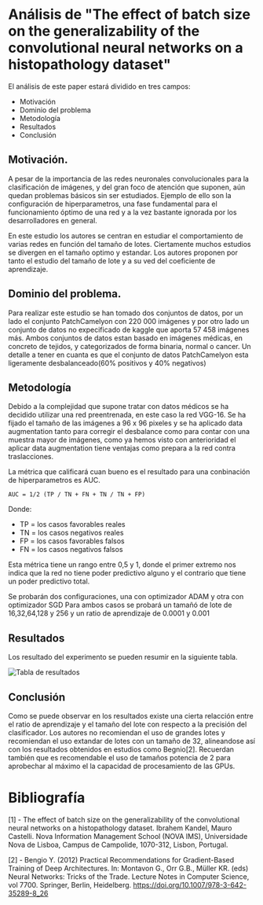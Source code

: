 # Análisis de "The effect of batch size on the generalizability of the convolutional neural networks on a histopathology dataset"

El análisis de este paper estará dividido en tres campos:
 - Motivación
 - Dominio del problema
 - Metodología
 - Resultados
 - Conclusión

## Motivación.
A pesar de la importancia de las redes neuronales convolucionales para la clasificación de imágenes, y del gran foco de atención que suponen, aún quedan problemas básicos sin ser estudiados. Ejemplo de ello son la configuración de hiperparametros, una fase fundamental para el funcionamiento óptimo de una red y a la vez bastante ignorada por los desarrolladores en general.

En este estudio los autores se centran en estudiar el comportamiento de varias redes en función del tamaño de lotes. Ciertamente muchos estudios se divergen en el tamaño optimo y estandar. Los autores proponen por tanto el estudio del tamaño de lote y a su ved del coeficiente de aprendizaje.

## Dominio del problema.
Para realizar este estudio se han tomado dos conjuntos de datos, por un lado el conjunto PatchCamelyon con 220 000 imágenes y por otro lado un conjunto de datos no expecificado de kaggle que aporta 57 458 imágenes más. Ambos conjuntos de datos estan basado en imágenes médicas, en concreto de tejidos, y categorizados de forma binaria, normal o cancer. Un detalle a tener en cuanta es que el conjunto de datos PatchCamelyon esta ligeramente desbalanceado(60% positivos y 40% negativos)

## Metodología
Debido a la complejidad que supone tratar con datos médicos se ha decidido utilizar una red preentrenada, en este caso la red VGG-16. Se ha fijado el tamaño de las imágenes a 96 x 96 pixeles y se ha aplicado data augmentation tanto para corregir el desbalance como para contar con una muestra mayor de imágenes, como ya hemos visto con anterioridad el aplicar data augmentation tiene ventajas como prepara a la red contra traslacciones.

La métrica que calificará cuan bueno es el resultado para una conbinación de hiperparametros es AUC.
    
    AUC = 1/2 (TP / TN + FN + TN / TN + FP)
    
Donde:
 - TP = los casos favorables reales
 - TN = los casos negativos reales
 - FP = los casos favorables falsos
 - FN = los casos negativos falsos

Esta métrica tiene un rango entre 0,5 y 1, donde el primer extremo nos indica que la red no tiene poder predictivo alguno y el contrario que tiene un poder predictivo total.

Se probarán dos configuraciones, una con optimizador ADAM y otra con optimizador SGD
Para ambos casos se probará un tamañó de lote de 16,32,64,128 y 256 y un ratio de aprendizaje de 0.0001 y 0.001

## Resultados
Los resultado del experimento se pueden resumir en la siguiente tabla.

![Tabla de resultados](https://github.com/AntonioJesusGarciaNieto/TFG/blob/main/Img/Art%C3%ADculos/The%20effect%20of%20batch%20size%20on%20the%20generalizability%20of%20the%20convolutional%20neural%20networks%20on%20a%20histopathology%20dataset/Tabla%20de%20resultados.png)

## Conclusión

Como se puede observar en los resultados existe una cierta relacción entre el ratio de aprendizaje y el tamaño del lote con respecto a la precisión del clasificador. Los autores no recomiendan el uso de grandes lotes y recomiendan el uso extandar de lotes con un tamaño de 32, alineandose así con los resultados obtenidos en estudios como Begnio[2]. Recuerdan también que es recomendable el uso de tamaños potencia de 2 para aprobechar al máximo el la capacidad de procesamiento de las GPUs.

# Bibliografía
[1] - The effect of batch size on the generalizability of the convolutional neural networks on a histopathology dataset. Ibrahem Kandel, Mauro Castelli. Nova Information Management School (NOVA IMS), Universidade Nova de Lisboa, Campus de Campolide, 1070-312, Lisbon, Portugal.

[2] - Bengio Y. (2012) Practical Recommendations for Gradient-Based Training of Deep Architectures. In: Montavon G., Orr G.B., Müller KR. (eds) Neural Networks: Tricks of the Trade. Lecture Notes in Computer Science, vol 7700. Springer, Berlin, Heidelberg. https://doi.org/10.1007/978-3-642-35289-8_26
